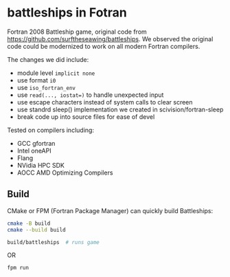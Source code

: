 # battleships in Fotran

Fortran 2008 Battleship game, original code from https://github.com/surftheseawing/battleships.
We observed the original code could be modernized to work on all modern Fortran compilers.

The changes we did include:

* module level `implicit none`
* use format `i0`
* use `iso_fortran_env`
* use `read(..., iostat=)` to handle unexpected input
* use escape characters instead of system calls to clear screen
* use standrd sleep() implementation we created in scivision/fortran-sleep
* break code up into source files for ease of devel

Tested on compilers including:

* GCC gfortran
* Intel oneAPI
* Flang
* NVidia HPC SDK
* AOCC AMD Optimizing Compilers

## Build

CMake or FPM (Fortran Package Manager) can quickly build Battleships:

```sh
cmake -B build
cmake --build build

build/battleships  # runs game
```

OR

```sh
fpm run
```

